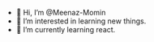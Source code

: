 - 👋 Hi, I’m @Meenaz-Momin
- 👀 I’m interested in learning new things.
- 🌱 I’m currently learning react.



<!---
Meenaz-Momin/Meenaz-Momin is a ✨ special ✨ repository because its `README.md` (this file) appears on your GitHub profile.
You can click the Preview link to take a look at your changes.
--->

